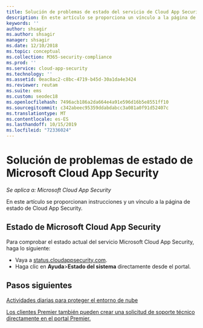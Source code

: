 ```yaml
---
title: Solución de problemas de estado del servicio de Cloud App Security
description: En este artículo se proporciona un vínculo a la página de estado de Cloud App Security.
keywords: ''
author: shsagir
ms.author: shsagir
manager: shsagir
ms.date: 12/10/2018
ms.topic: conceptual
ms.collection: M365-security-compliance
ms.prod: ''
ms.service: cloud-app-security
ms.technology: ''
ms.assetid: 0eac8ac2-c8bc-4719-b45d-30a1da4e3424
ms.reviewer: reutam
ms.suite: ems
ms.custom: seodec18
ms.openlocfilehash: 7496acb186a2da664e4a91e596d16b5e8551ff10
ms.sourcegitcommit: c342abeec95359ddabdabcc3a081a0f91d52407c
ms.translationtype: MT
ms.contentlocale: es-ES
ms.lasthandoff: 10/15/2019
ms.locfileid: "72336024"
---
```

# <a name="troubleshooting-microsoft-cloud-app-security-status"></a>Solución de problemas de estado de Microsoft Cloud App Security

*Se aplica a: Microsoft Cloud App Security*

En este artículo se proporcionan instrucciones y un vínculo a la página de estado de Cloud App Security.

## <a name="microsoft-cloud-app-security-status"></a>Estado de Microsoft Cloud App Security

Para comprobar el estado actual del servicio Microsoft Cloud App Security, haga lo siguiente:

- Vaya a [status.cloudappsecurity.com](https://status.cloudappsecurity.com).
- Haga clic en **Ayuda**>**Estado del sistema** directamente desde el portal.

## <a name="next-steps"></a>Pasos siguientes
 
[Actividades diarias para proteger el entorno de nube](daily-activities-to-protect-your-cloud-environment.md)   

[Los clientes Premier también pueden crear una solicitud de soporte técnico directamente en el portal Premier.](https://premier.microsoft.com/)  
  
  
